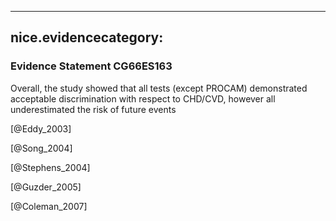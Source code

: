 
---
nice.evidencecategory: 
---

### Evidence Statement CG66ES163
Overall, the study showed that all tests (except PROCAM) demonstrated acceptable discrimination with respect to CHD/CVD, however all underestimated the risk of future events

[@Eddy_2003]

[@Song_2004]

[@Stephens_2004]

[@Guzder_2005]

[@Coleman_2007]

